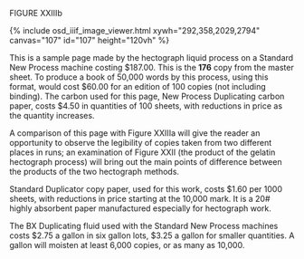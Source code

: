 FIGURE XXIIIb 

{% include osd_iiif_image_viewer.html xywh="292,358,2029,2794" canvas="107" id="107" height="120vh" %}

This is a sample page made by the hectograph liquid 
process on a Standard New Process machine costing $187.00. 
This is the **176** copy from the master sheet. To produce a 
book of 50,000 words by this process, using this format, 
would cost $60.00 for an edition of 100 copies (not including binding). The carbon used for this page, New Process 
Duplicating carbon paper, costs $4.50 in quantities of 100 
sheets, with reductions in price as the quantity increases. 

A comparison of this page with Figure XXIIIa will give 
the reader an opportunity to observe the legibility of 
copies taken from two different places in runs; an examination of Figure XXII (the product of the gelatin hectograph 
process) will bring out the main points of difference 
between the products of the two hectograph methods. 

Standard Duplicator copy paper, used for this work, 
costs $1.60 per 1000 sheets, with reductions in price starting at the 10,000 mark. It is a 20# highly absorbent paper 
manufactured especially for hectograph work. 

The BX Duplicating fluid used with the Standard New 
Process machines costs $2.75 a gallon in six gallon lots,
$3.25 a gallon for smaller quantities. A gallon will 
moisten at least 6,000 copies, or as many as 10,000.